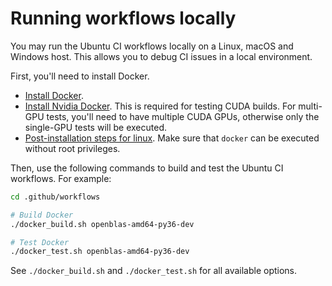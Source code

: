 # Running workflows locally

You may run the Ubuntu CI workflows locally on a Linux, macOS and Windows host.
This allows you to debug CI issues in a local environment.

First, you'll need to install Docker.

- [Install Docker](https://docs.docker.com/get-docker/).
- [Install Nvidia Docker](https://docs.nvidia.com/datacenter/cloud-native/container-toolkit/install-guide.html#setting-up-nvidia-container-toolkit). This
  is required for testing CUDA builds. For multi-GPU tests, you'll need to have
  multiple CUDA GPUs, otherwise only the single-GPU tests will be executed.
- [Post-installation steps for linux](https://docs.docker.com/engine/install/linux-postinstall/). Make sure that `docker` can be executed without root
  privileges.

Then, use the following commands to build and test the Ubuntu CI workflows.
For example:

```bash
cd .github/workflows

# Build Docker
./docker_build.sh openblas-amd64-py36-dev

# Test Docker
./docker_test.sh openblas-amd64-py36-dev
```

See `./docker_build.sh` and `./docker_test.sh` for all available options.

